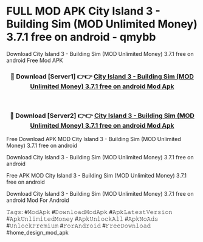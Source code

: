 # FULL MOD APK City Island 3 - Building Sim (MOD Unlimited Money) 3.7.1 free on android - qmybb
Download City Island 3 - Building Sim (MOD Unlimited Money) 3.7.1 free on android Free Mod APK

<div align="center">
<h3>🔴 Download [Server1] 👉👉 <a href="https://apk-comot.site?title=City_Island_3_-_Building_Sim_(MOD_Unlimited_Money)_3.7.1_free_on_android">City Island 3 - Building Sim (MOD Unlimited Money) 3.7.1 free on android Mod Apk</a></h3><br>

<h3>🔴 Download [Server2] 👉👉 <a href="https://apk-comot.site?title=City_Island_3_-_Building_Sim_(MOD_Unlimited_Money)_3.7.1_free_on_android">City Island 3 - Building Sim (MOD Unlimited Money) 3.7.1 free on android Mod Apk</a></h3>
</div>


Free Download APK MOD City Island 3 - Building Sim (MOD Unlimited Money) 3.7.1 free on android

Download City Island 3 - Building Sim (MOD Unlimited Money) 3.7.1 free on android 

Free APK MOD City Island 3 - Building Sim (MOD Unlimited Money) 3.7.1 free on android 

Download City Island 3 - Building Sim (MOD Unlimited Money) 3.7.1 free on android Mod For Android

𝚃𝚊𝚐𝚜: #𝙼𝚘𝚍𝙰𝚙𝚔 #𝙳𝚘𝚠𝚗𝚕𝚘𝚊𝚍𝙼𝚘𝚍𝙰𝚙𝚔 #𝙰𝚙𝚔𝙻𝚊𝚝𝚎𝚜𝚝𝚅𝚎𝚛𝚜𝚒𝚘𝚗 #𝙰𝚙𝚔𝚄𝚗𝚕𝚒𝚖𝚒𝚝𝚎𝚍𝙼𝚘𝚗𝚎𝚢 #𝙰𝚙𝚔𝚄𝚗𝚕𝚘𝚌𝚔𝙰𝚕𝚕 #𝙰𝚙𝚔𝙽𝚘𝙰𝚍𝚜 #𝚄𝚗𝚕𝚘𝚌𝚔𝙿𝚛𝚎𝚖𝚒𝚞𝚖 #𝙵𝚘𝚛𝙰𝚗𝚍𝚛𝚘𝚒𝚍 #𝙵𝚛𝚎𝚎𝙳𝚘𝚠𝚗𝚕𝚘𝚊𝚍 #home_design_mod_apk